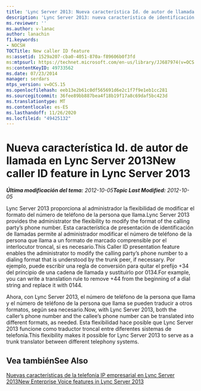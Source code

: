 ```yaml
---
title: 'Lync Server 2013: Nueva característica Id. de autor de llamada'
description: 'Lync Server 2013: nueva característica de identificación de llamadas.'
ms.reviewer: ''
ms.author: v-lanac
author: lanachin
f1.keywords:
- NOCSH
TOCTitle: New caller ID feature
ms:assetid: 1529a207-cba0-4051-870a-f89606b0f3fd
ms:mtpsurl: https://technet.microsoft.com/en-us/library/JJ687974(v=OCS.15)
ms:contentKeyID: 49733562
ms.date: 07/23/2014
manager: serdars
mtps_version: v=OCS.15
ms.openlocfilehash: eeb13e2b61c0df565691d6e2c1f7f9e1eb1cc281
ms.sourcegitcommit: 36fee89bb887bea4f18b19f17a8c69daf5bc423d
ms.translationtype: MT
ms.contentlocale: es-ES
ms.lasthandoff: 11/26/2020
ms.locfileid: "49425132"
---
```

# <a name="new-caller-id-feature-in-lync-server-2013"></a><span data-ttu-id="1045d-103">Nueva característica Id. de autor de llamada en Lync Server 2013</span><span class="sxs-lookup"><span data-stu-id="1045d-103">New caller ID feature in Lync Server 2013</span></span>

<div data-xmlns="http://www.w3.org/1999/xhtml">

<div class="topic" data-xmlns="http://www.w3.org/1999/xhtml" data-msxsl="urn:schemas-microsoft-com:xslt" data-cs="https://msdn.microsoft.com/">

<div data-asp="https://msdn2.microsoft.com/asp">



</div>

<div id="mainSection">

<div id="mainBody"><span data-ttu-id="1045d-104">

<span> </span></span><span class="sxs-lookup"><span data-stu-id="1045d-104">

<span> </span></span></span>

<span data-ttu-id="1045d-105">_**Última modificación del tema:** 2012-10-05_</span><span class="sxs-lookup"><span data-stu-id="1045d-105">_**Topic Last Modified:** 2012-10-05_</span></span>

<span data-ttu-id="1045d-106">Lync Server 2013 proporciona al administrador la flexibilidad de modificar el formato del número de teléfono de la persona que llama.</span><span class="sxs-lookup"><span data-stu-id="1045d-106">Lync Server 2013 provides the administrator the flexibility to modify the format of the calling party’s phone number.</span></span> <span data-ttu-id="1045d-107">Esta característica de presentación de identificación de llamadas permite al administrador modificar el número de teléfono de la persona que llama a un formato de marcado comprensible por el interlocutor troncal, si es necesario.</span><span class="sxs-lookup"><span data-stu-id="1045d-107">This Caller ID presentation feature enables the administrator to modify the calling party’s phone number to a dialing format that is understood by the trunk peer, if necessary.</span></span> <span data-ttu-id="1045d-108">Por ejemplo, puede escribir una regla de conversión para quitar el prefijo +34 del principio de una cadena de llamada y sustituirlo por 0134.</span><span class="sxs-lookup"><span data-stu-id="1045d-108">For example, you can write a translation rule to remove +44 from the beginning of a dial string and replace it with 0144.</span></span>

<span data-ttu-id="1045d-109">Ahora, con Lync Server 2013, el número de teléfono de la persona que llama y el número de teléfono de la persona que llama se pueden traducir a otros formatos, según sea necesario.</span><span class="sxs-lookup"><span data-stu-id="1045d-109">Now, with Lync Server 2013, both the caller’s phone number and the callee’s phone number can be translated into different formats, as needed.</span></span> <span data-ttu-id="1045d-110">Esta flexibilidad hace posible que Lync Server 2013 funcione como traductor troncal entre diferentes sistemas de telefonía.</span><span class="sxs-lookup"><span data-stu-id="1045d-110">This flexibility makes it possible for Lync Server 2013 to serve as a trunk translator between different telephony systems.</span></span>

<div>

## <a name="see-also"></a><span data-ttu-id="1045d-111">Vea también</span><span class="sxs-lookup"><span data-stu-id="1045d-111">See Also</span></span>


[<span data-ttu-id="1045d-112">Nuevas características de la telefonía IP empresarial en Lync Server 2013</span><span class="sxs-lookup"><span data-stu-id="1045d-112">New Enterprise Voice features in Lync Server 2013</span></span>](lync-server-2013-new-enterprise-voice-features.md)  
  

<span data-ttu-id="1045d-113"></div>

</div>

<span> </span>

</div>

</div>

</span><span class="sxs-lookup"><span data-stu-id="1045d-113"></div>

</div>

<span> </span>

</div>

</div>

</span></span></div>

